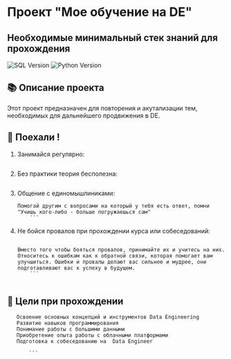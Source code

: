 
# Проект "Мое обучение на DE"

## Необходимые минимальный стек знаний для прохождения

![SQL Version](https://img.shields.io/badge/sql-3.32.3-blue)
![Python Version](https://img.shields.io/badge/python-3.8-blue)


## 📚 Описание проекта

Этот проект предназначен для повторения и акутализации тем, необходимых для дальнейшего продвижения в DE.

## 🚀 Поехали !

1. Занимайся регулярно:

    ```Выделяй на обучение минимум 1-2 часа времени.
    ```

2. Без практики теория бесполезна:

    ```Ищи возможности применять полученные знания на практике.
    ```

3. Общение с единомышлиниками:

    ```Будь смелым спрашивать непонятные для тебя темы, даже если твой вопрос кажется тебе глупым.
    Помогай другим с вопросами на который у тебя есть ответ, помни "Учишь кого-либо - больше погружаешься сам"
        ```
4. Не бойся провалов при прохождении курса или собеседований:

    ```Провалы и ошибки могут быть трудными, но они не определяют вас. Они - это просто результат того, что вы пытались. И чем больше вы пытаетесь и ошибаетесь, тем больше вы учитесь.

    Вместо того чтобы бояться провалов, принимайте их и учитесь на них. Относитесь к ошибкам как к обратной связи, которая помогает вам улучшиться. Ошибки и провалы делают вас сильнее и мудрее, они подготавливают вас к успеху в будущем.
        ```


## 	🥇 Цели при прохождении
 ``` 
    Освоение основных концепций и инструментов Data Engineering
    Развитие навыков программирования
    Понимание работы с большими данными
    Приобретение опыта работы с облачными платформами
    Подготовка к собеседованию на  Data Engineer

        ```




